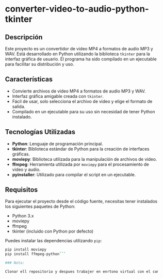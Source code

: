 # converter-video-to-audio-python-tkinter

## Descripción

Este proyecto es un convertidor de video MP4 a formatos de audio MP3 y WAV. Está desarrollado en Python utilizando la biblioteca `tkinter` para la interfaz gráfica de usuario. El programa ha sido compilado en un ejecutable para facilitar su distribución y uso.

## Características

- Convierte archivos de video MP4 a formatos de audio MP3 y WAV.
- Interfaz gráfica amigable creada con `tkinter`.
- Fácil de usar, solo selecciona el archivo de video y elige el formato de salida.
- Compilado en un ejecutable para su uso sin necesidad de tener Python instalado.

## Tecnologías Utilizadas

- **Python**: Lenguaje de programación principal.
- **tkinter**: Biblioteca estándar de Python para la creación de interfaces gráficas.
- **moviepy**: Biblioteca utilizada para la manipulación de archivos de video.
- **ffmpeg**: Herramienta utilizada por `moviepy` para el procesamiento de video y audio.
- **pyinstaller**: Utilizado para compilar el script en un ejecutable.

## Requisitos

Para ejecutar el proyecto desde el código fuente, necesitas tener instalados los siguientes paquetes de Python:

- Python 3.x
- moviepy
- ffmpeg
- tkinter (incluido con Python por defecto)

Puedes instalar las dependencias utilizando `pip`:

```sh
pip install moviepy
pip install ffmpeg-python```

### Nota:

Clonar ell repositorio y despues trabajer en enrtono virtual con el comando  `python -m venv tutorial-env` y par acrivar `tutorial-env\Scripts\activate`
